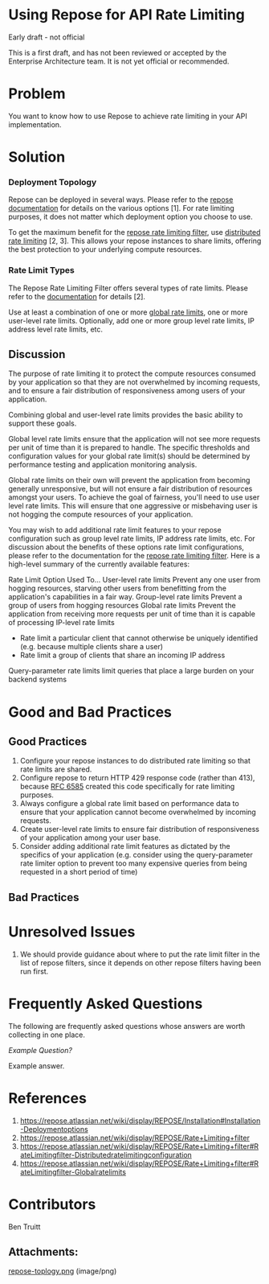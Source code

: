 # Using Repose for API Rate Limiting

Early draft - not official

This is a first draft, and has not been reviewed or accepted by the Enterprise Architecture team. It is not yet official or recommended.

# Problem

You want to know how to use Repose to achieve rate limiting in your API implementation.

# Solution

### Deployment Topology

Repose can be deployed in several ways. Please refer to the [repose documentation](https://repose.atlassian.net/wiki/display/REPOSE/Installation#Installation-Deploymentoptions) for details on the various options [1]. For rate limiting purposes, it does not matter which deployment option you choose to use.

To get the maximum benefit for the [repose rate limiting filter](https://repose.atlassian.net/wiki/display/REPOSE/Rate+Limiting+filter), use [distributed rate limiting](https://repose.atlassian.net/wiki/display/REPOSE/Rate+Limiting+filter#RateLimitingfilter-Distributedratelimitingconfiguration)  [2, 3].  This allows your repose instances to share limits, offering the best protection to your underlying compute resources.

### Rate Limit Types

The Repose Rate Limiting Filter offers several types of rate limits.  Please refer to the [documentation](https://repose.atlassian.net/wiki/display/REPOSE/Rate+Limiting+filter) for details [2].

Use at least a combination of one or more [global rate limits](https://repose.atlassian.net/wiki/display/REPOSE/Rate+Limiting+filter#RateLimitingfilter-Globalratelimits), one or more user-level rate limits.  Optionally, add one or more group level rate limits, IP address level rate limits, etc.

## Discussion

The purpose of rate limiting it to protect the compute resources consumed by your application so that they are not overwhelmed by incoming requests, and to ensure a fair distribution of responsiveness among users of your application.

Combining global and user-level rate limits provides the basic ability to support these goals.

Global level rate limits ensure that the application will not see more requests per unit of time than it is prepared to handle.  The specific thresholds and configuration values for your global rate limit(s) should be determined by performance testing and application monitoring analysis.

Global rate limits on their own will prevent the application from becoming generally unresponsive, but will not ensure a fair distribution of resources amongst your users. To achieve the goal of fairness, you'll need to use user level rate limits.  This will ensure that one aggressive or misbehaving user is not hogging the compute resources of your application.

You may wish to add additional rate limit features to your repose configuration such as group level rate limits, IP address rate limits, etc.  For discussion about the benefits of these options rate limit configurations, please refer to the documentation for the [repose rate limiting filter](https://repose.atlassian.net/wiki/display/REPOSE/Rate+Limiting+filter).  Here is a high-level summary of the currently available features:

Rate Limit Option
Used To...
User-level rate limits
Prevent any one user from hogging resources, starving other users from benefitting from the application's capabilities in a fair way.
Group-level rate limits
Prevent a group of users from hogging resources
Global rate limits
Prevent the application from receiving more requests per unit of time than it is capable of processing
IP-level rate limits

-   Rate limit a particular client that cannot otherwise be uniquely identified (e.g. because multiple clients share a user)
-   Rate limit a group of clients that share an incoming IP address

Query-parameter rate limits
limit queries that place a large burden on your backend systems

# Good and Bad Practices

## Good Practices

1.  Configure your repose instances to do distributed rate limiting so that rate limits are shared.
2.  Configure repose to return HTTP 429 response code (rather than 413), because [RFC 6585](http://tools.ietf.org/html/rfc6585) created this code specifically for rate limiting purposes.
3.  Always configure a global rate limit based on performance data to ensure that your application cannot become overwhelmed by incoming requests.
4.  Create user-level rate limits to ensure fair distribution of responsiveness of your application among your user base.
5.  Consider adding additional rate limit features as dictated by the specifics of your application (e.g. consider using the query-parameter rate limiter option to prevent too many expensive queries from being requested in a short period of time)

## Bad Practices

# Unresolved Issues

1.  We should provide guidance about where to put the rate limit filter in the list of repose filters, since it depends on other repose filters having been run first.

# Frequently Asked Questions

The following are frequently asked questions whose answers are worth collecting in one place.

*Example Question?*

Example answer.

# References

1. https://repose.atlassian.net/wiki/display/REPOSE/Installation#Installation-Deploymentoptions
2. https://repose.atlassian.net/wiki/display/REPOSE/Rate+Limiting+filter
3. https://repose.atlassian.net/wiki/display/REPOSE/Rate+Limiting+filter#RateLimitingfilter-Distributedratelimitingconfiguration
4. https://repose.atlassian.net/wiki/display/REPOSE/Rate+Limiting+filter#RateLimitingfilter-Globalratelimits

# Contributors

Ben Truitt

## Attachments:

[repose-toplogy.png](../images/repose-topology.png) (image/png)
